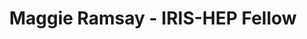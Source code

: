 ---
permalink: /fellows/MaggieRamsay.html
layout: fellow
pagetype: fellow
active: true
title: Maggie Ramsay - IRIS-HEP Fellow
fellow-name: Maggie Ramsay
shortname: Maggie
project_title: Continuous Testing of Facility’s Functionality Including Data Delivery Services Available in Coffea-Casa Analysis Facility
focus-area:
dates:
  start: 2021-06-01
  end: 2021-08-31
# photo: /assets/images/team/addlater.png
institution: University of Nebraska Lincoln
e-mail: mramsay4@huskers.unl.edu
mentors:
  - Oksana Shadura (University of Nebraska Lincoln)
  - Brian Bockelman (Morgridge University)
  - Ken Bloom (University of Nebraska Lincoln)
project_goal: >
  Development of a continuous functionality testing procedure (including smoke tests and integration tests) for ‘Coffea-casa’ analysis facility. The test suite would expect to cover testing of analysis-related components and analysis frameworks deployed in AF as well as data delivery services functionality. The test suite should include but not be limited to an already collected set of available sample physics analyses.
proposal: /assets/pdf/fellow-Maggie-Ramsay-proposal.pdf
presentations:
---